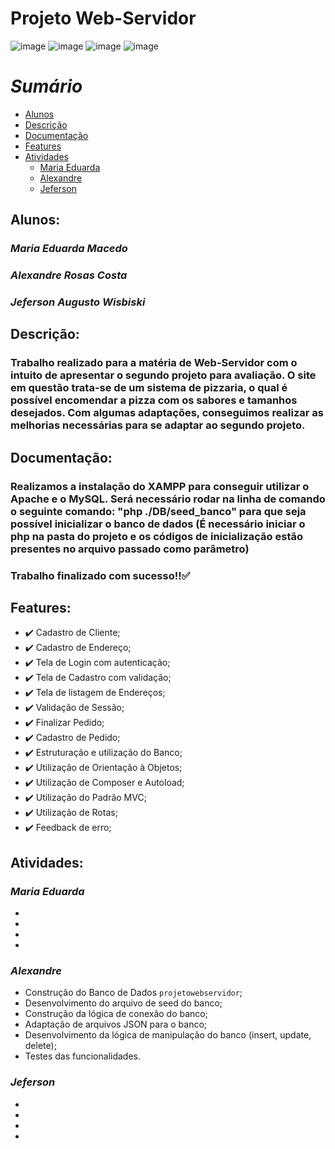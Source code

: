 # **Projeto Web-Servidor**
![image](https://img.shields.io/badge/PHP-777BB4?style=for-the-badge&logo=php&logoColor=white) ![image](https://img.shields.io/badge/JavaScript-F7DF1E?style=for-the-badge&logo=javascript&logoColor=black) ![image](https://img.shields.io/badge/CSS-239120?&style=for-the-badge&logo=css3&logoColor=white) ![image](https://img.shields.io/badge/HTML-239120?style=for-the-badge&logo=html5&logoColor=white)


*Sumário*
=================
<!--ts-->
   * [Alunos](#alunos)
   * [Descrição](#descrição)
   * [Documentação](#documentação)
   * [Features](#features)
   * [Atividades](#atividades)
      * [Maria Eduarda](#maria-eduarda)
      * [Alexandre](#alexandre)
      * [Jeferson](#jeferson)
<!--te-->

## Alunos:
### *Maria Eduarda Macedo*
### *Alexandre Rosas Costa*
### *Jeferson Augusto Wisbiski*  


## Descrição:
### Trabalho realizado para a matéria de Web-Servidor com o intuito de apresentar o segundo projeto para avaliação. O site em questão trata-se de um sistema de pizzaria, o qual é possível encomendar a pizza com os sabores e tamanhos desejados. Com algumas adaptações, conseguimos realizar as melhorias necessárias para se adaptar ao segundo projeto.



## Documentação:
### Realizamos a instalação do XAMPP para conseguir utilizar o Apache e o MySQL. Será necessário rodar na linha de comando o seguinte comando: "php ./DB/seed_banco" para que seja possível inicializar o banco de dados (É necessário iniciar o php na pasta do projeto e os códigos de inicialização estão presentes no arquivo passado como parâmetro)

### Trabalho finalizado com sucesso!!:white_check_mark:

## Features:

- :heavy_check_mark: Cadastro de Cliente;
- :heavy_check_mark: Cadastro de Endereço;
- :heavy_check_mark: Tela de Login com autenticação;
- :heavy_check_mark: Tela de Cadastro com validação;
- :heavy_check_mark: Tela de listagem de Endereços;
- :heavy_check_mark: Validação de Sessão;
- :heavy_check_mark: Finalizar Pedido;
- :heavy_check_mark: Cadastro de Pedido;
- :heavy_check_mark: Estruturação e utilização do Banco;
- :heavy_check_mark: Utilização de Orientação à Objetos;
- :heavy_check_mark: Utilização de Composer e Autoload;
- :heavy_check_mark: Utilização do Padrão MVC;
- :heavy_check_mark: Utilização de Rotas;
- :heavy_check_mark: Feedback de erro;

## Atividades:

### *Maria Eduarda*
- 
- 
- 
- 

### *Alexandre*
- Construção do Banco de Dados `projetowebservidor`;
- Desenvolvimento do arquivo de seed do banco;
- Construção da lógica de conexão do banco;
- Adaptação de arquivos JSON para o banco;
- Desenvolvimento da lógica de manipulação do banco (insert, update, delete);
- Testes das funcionalidades.

### *Jeferson* 
- 
- 
- 
- 